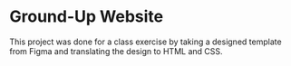 # Ground-Up Website

This project was done for a class exercise by taking a designed template from Figma and translating the design to HTML and CSS.
